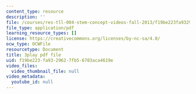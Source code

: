```yaml
---
content_type: resource
description: ''
file: /courses/res-tll-004-stem-concept-videos-fall-2013/f19be223fa9329627fb56703aca4619e_IEPuLyxRmJc.pdf
file_type: application/pdf
learning_resource_types: []
license: https://creativecommons.org/licenses/by-nc-sa/4.0/
ocw_type: OCWFile
resourcetype: Document
title: 3play pdf file
uid: f19be223-fa93-2962-7fb5-6703aca4619e
video_files:
  video_thumbnail_file: null
video_metadata:
  youtube_id: null
---
```

